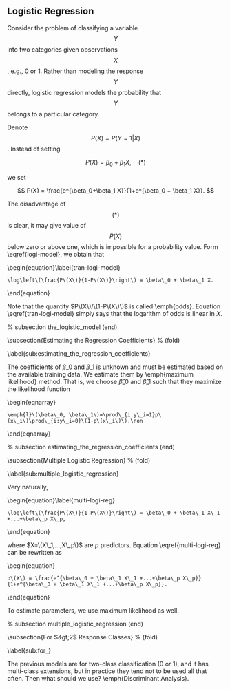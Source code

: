 ## Logistic Regression

Consider the problem of classifying a variable $$Y$$ into two categories given observations $$X$$, e.g., 0 or 1. Rather than modeling the response $$Y$$ directly, logistic regression models the probability that $$Y$$ belongs to a particular category.

Denote $$P(X) = P(Y=1|X)$$. Instead of setting


$$
P(X) = \beta_0 + \beta_1 X, \quad (\ast)
$$




we set


$$
P(X) = \frac{e^{\beta_0+\beta_1 X}}{1+e^{\beta_0 + \beta_1 X}}.
$$






The disadvantage of $$(\ast)$$ is clear, it may give value of $$P(X)$$ below zero or above one, which is impossible for a probability value. Form \eqref{logi-model}, we obtain that

\begin{equation}\label{tran-logi-model}

```
\log\left\(\frac{P\(X\)}{1-P\(X\)}\right\) = \beta\_0 + \beta\_1 X.
```

\end{equation}

Note that the quantity $P\(X\)/\(1-P\(X\)\)$ is called \emph{odds}. Equation \eqref{tran-logi-model} simply says that the logarithm of odds is linear in $X$.

% subsection the\_logistic\_model \(end\)

\subsection{Estimating the Regression Coefficients} % \(fold\)

\label{sub:estimating\_the\_regression\_coefficients}

The coefficients of $\beta\_0$ and $\beta\_1$ is unknown and must be estimated based on the available training data. We estimate them by \emph{maximum likelihood} method. That is, we choose $\hat\beta\_0$ and $\hat \beta\_1$ such that they maximize the likelihood function

\begin{eqnarray}

```
\emph{l}\(\beta\_0, \beta\_1\)=\prod\_{i:y\_i=1}p\(x\_i\)\prod\_{i:y\_i=0}\(1-p\(x\_i\)\).\non
```

\end{eqnarray}

% subsection estimating\_the\_regression\_coefficients \(end\)

\subsection{Multiple Logistic Regression} % \(fold\)

\label{sub:multiple\_logistic\_regression}

Very naturally,

\begin{equation}\label{multi-logi-reg}

```
\log\left\(\frac{P\(X\)}{1-P\(X\)}\right\) = \beta\_0 + \beta\_1 X\_1 +...+\beta\_p X\_p,
```

\end{equation}

where $X=\(X\_1,...,X\_p\)$ are $p$ predictors. Equation \eqref{multi-logi-reg} can be rewritten as

\begin{equation}

```
p\(X\) = \frac{e^{\beta\_0 + \beta\_1 X\_1 +...+\beta\_p X\_p}}{1+e^{\beta\_0 + \beta\_1 X\_1 +...+\beta\_p X\_p}}.
```

\end{equation}

To estimate parameters, we use maximum likelihood as well.

% subsection multiple\_logistic\_regression \(end\)

\subsection{For $&gt;2$ Response Classes} % \(fold\)

\label{sub:for\_}

The previous models are for two-class classification \(0 or 1\), and it has multi-class extensions, but in practice they tend not to be used all that often. Then what should we use? \emph{Discriminant Analysis}.

